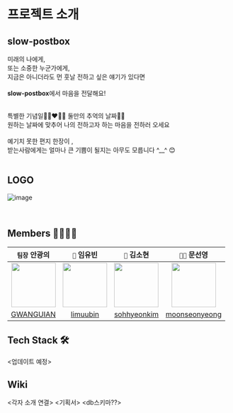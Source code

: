 # 프로젝트 소개
## slow-postbox
미래의 나에게, </br>
또는 소중한 누군가에게,</br>
지금은 아니더라도 먼 훗날 전하고 싶은 얘기가 있다면 </br>
</br>
<b>slow-postbox</b>에서 마음을 전달해요!
</br></br>

특별한 기념일👩🏻‍❤️‍👨🏻 둘만의 추억의 날짜👯‍♀️</br>
원하는 날짜에 맞추어 나의 전하고자 하는 마음을 전하러 오세요</br>
</br>
예기치 못한 편지 한장이 , </br>
받는사람에게는 얼마나 큰 기쁨이 될지는 아무도 모릅니다 ^__^ 😊</br>
</br>

## LOGO
![image](https://user-images.githubusercontent.com/85778994/140707462-f12fa00f-4333-4e35-8846-4cde190b9a26.png)



</br>


## Members 👩‍👩‍👦‍👦
|```팀장``` 안광의|```🎸``` 임유빈|```🍺``` 김소현|```👼🏻``` 문선영|
|:-:|:-:|:-:|:-:|
|<img src="https://cdn.discordapp.com/attachments/869625117158825988/907180163329052692/aae8a6315b17f71b.png" width=100>|<img src="https://media.discordapp.net/attachments/869625117158825988/907180717287559188/IMG_2473.jpg?width=586&height=586" width=100>|<img src="https://media.discordapp.net/attachments/869625117158825988/907181056355106826/unknown.png?width=452&height=586" width=100>|<img src="https://media.discordapp.net/attachments/869625117158825988/907180161731018802/1a9bad7de9f0a7ea.jpeg?width=552&height=586" width=100>|
|[GWANGUIAN](https://github.com/GWANGUIAN)|[limuubin](https://github.com/lim-yubin)| [sohhyeonkim](https://github.com/sohhyeonkim) |[moonseonyeong](https://github.com/moonseonyeong)|

<test1>

## Tech Stack 🛠

<업데이트 예정>

## Wiki
<각자 소개 연결>
<기획서>
<IA>
<db스키마??>
  
